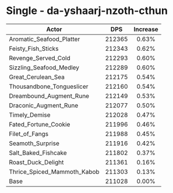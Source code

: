 # Single - da-yshaarj-nzoth-cthun
| Actor | DPS | Increase |
|---|:---:|:---:|
|Aromatic_Seafood_Platter|212365|0.63%|
|Feisty_Fish_Sticks|212343|0.62%|
|Revenge_Served_Cold|212293|0.60%|
|Sizzling_Seafood_Medley|212289|0.60%|
|Great_Cerulean_Sea|212175|0.54%|
|Thousandbone_Tongueslicer|212160|0.54%|
|Dreambound_Augment_Rune|212149|0.53%|
|Draconic_Augment_Rune|212077|0.50%|
|Timely_Demise|212028|0.47%|
|Fated_Fortune_Cookie|211996|0.46%|
|Filet_of_Fangs|211988|0.45%|
|Seamoth_Surprise|211916|0.42%|
|Salt_Baked_Fishcake|211802|0.37%|
|Roast_Duck_Delight|211361|0.16%|
|Thrice_Spiced_Mammoth_Kabob|211303|0.13%|
|Base|211028|0.00%|
